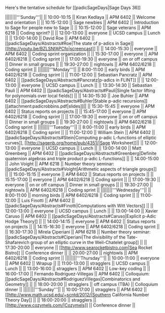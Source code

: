 Here's the tentative schedule for [[padicSageDays|Sage Days 36]]

||||||||'''Sunday'''||
|| 10:00-10:15 || Kiran Kedlaya || APM 6402         || Welcome and orientation ||
|| 10:15-12:00 || Sage newbies  || APM 6402         || Introduction to Sage for people new to Sage ||
|| 10:15-12:00 || Sage veterans || APM 6218         || Coding sprint? ||
|| 12:00-13:00 || everyone      || UCSD campus      || Lunch ||
|| 13:00-14:00 || David Roe     || APM 6402         || [[padicSageDays/Abstracts#Roe|The state of p-adics in Sage]] [[http://youtu.be/BZLSNfAPCfo|screencast]] ||
|| 14:00-15:30 || everyone      || APM 6402         || Coding sprint organization ||
|| 15:30-17:00 || everyone      || APM 6402/6218    || Coding sprint ||
|| 17:00-19:30 || everyone      || on or off campus || Dinner in small groups ||
|| 19:30-27:00 || nightowls     || APM 6402/6218    || Coding sprint ||
||||||||'''Monday'''||
|| 8:00-11:00  || early birds || APM 6402/6218    || Coding sprint ||
|| 11:00-12:00 || Sebastian Pancratz || APM 6402    || [[padicSageDays/Abstracts#Pancratz|p-adics in FLINT]] ||
|| 12:00-13:00 || everyone      || UCSD campus      || Lunch ||
|| 13:30-14:30 || Sebastian Pauli || APM 6402       || [[padicSageDays/Abstracts#Pauli|Single factor lifting for polynomials over local fields]] ||
|| 14:30-15:30 || Joe Buhler    || APM 6402         || [[padicSageDays/Abstracts#Buhler|Stable p-adic recursions]] [[attachment:padicrobbins.pdf|slides]]||
|| 15:30-15:45 || everyone      || APM 6402         || Status reports on projects ||
|| 15:45-17:00 || everyone      || APM 6402/6218    || Coding sprint ||
|| 17:00-19:30 || everyone      || on or off campus || Dinner in small groups ||
|| 19:30-27:00 || nightowls     || APM 6402/6218    || Coding sprint ||
||||||||'''Tuesday'''||
|| 8:00-11:00  || early birds   || APM 6402/6218    || Coding sprint ||
|| 11:00-12:00 || William Stein || APM 6402         || [[padicSageDays/Abstracts#Stein|Computing p-adic L-functions of elliptic curves]], [[http://sagenb.org/home/pub/4351/|Sage Worksheet]]||
|| 12:00-13:00 || everyone      || UCSD campus      || Lunch ||
|| 13:00-14:00 || Matt Greenberg || APM 6402        || [[padicSageDays/Abstracts#Greenberg|Definite quaternion algebras and triple product p-adic L-functions]] ||
|| 14:00-15:00 || John Voight   || APM 6218         || Number theory seminar: [[padicSageDays/Abstracts#Voight|Arithmetic aspects of triangle groups]] ||
|| 15:00-15:15 || everyone      || APM 6402         || Status reports on projects ||
|| 15:15-17:00 || everyone      || APM 6402/6218    || Coding sprint ||
|| 17:00-19:30 || everyone      || on or off campus || Dinner in small groups ||
|| 19:30-27:00 || nightowls     || APM 6402/6218    || Coding sprint ||
||||||||'''Wednesday'''||
|| 8:00-11:00  || morning birds || APM 6402/6218    || Coding sprint ||
|| 11:00-12:00 || Luis Finotti  || APM 6402         || [[padicSageDays/Abstracts#Finotti|Computations with Witt Vectors]] ||
|| 12:00-13:00 || everyone      || UCSD campus      || Lunch ||
|| 13:00-14:00 || Xavier Caruso || APM 6402         || [[padicSageDays/Abstracts#Caruso|Explicit p-Adic Hodge Theory]] ||
|| 14:00-14:15 || everyone      || APM 6402         || Status reports on projects ||
|| 14:15-16:30 || everyone      || APM 6402/6218    || Coding sprint ||
|| 16:30-17:30 || Mirela Çiperiani || APM 6218      || Number theory seminar: [[padicSageDays/Abstracts#Ciperiani|The divisibility of the Tate-Shafarevich group of an elliptic curve in the Weil-Chatelet group]] ||
|| 17:30-20:00 || everyone      || [[http://www.searocketbistro.com|Sea Rocket Bistro]] || Conference dinner ||
|| 20:00-27:00 || nightowls     || APM 6402/6218    || Coding sprint ||
||||||||'''Thursday'''||
|| 10:00-11:00 || everyone      || APM 6402         || Wrapup ||
|| 11:00-13:00 || stragglers    || UCSD campus      || Lunch ||
|| 13:00-16:00 || stragglers    || APM 6402         || Low-key coding ||
|| 16:00-17:00 || Fernando Rodriguez-Villegas || APM 6402 || Colloquium: [[padicSageDays/Abstracts#RodriguezVillegas|Combinatorics and Geometry]] ||
|| 18:00-20:00 || stragglers    || off campus (TBA) || Colloquium dinner ||
||||||||'''Sunday'''||
|| 10:00-17:00 || stragglers    || APM 6402         || [[http://www.math.ucsd.edu/~scntd/2012/|Southern California Number Theory Day]] ||
|| 18:00-20:00 || stragglers    || [[http://www.cozymels.com/|Cozymels]] || Conference dinner ||
